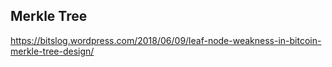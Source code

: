 
## Merkle Tree  
https://bitslog.wordpress.com/2018/06/09/leaf-node-weakness-in-bitcoin-merkle-tree-design/
